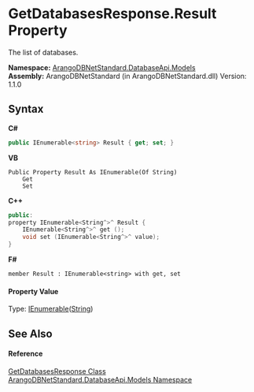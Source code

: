 # GetDatabasesResponse.Result Property 
 

The list of databases.

**Namespace:**&nbsp;<a href="e5881068-7aa9-3b9e-6254-e9d29145ad7d">ArangoDBNetStandard.DatabaseApi.Models</a><br />**Assembly:**&nbsp;ArangoDBNetStandard (in ArangoDBNetStandard.dll) Version: 1.1.0

## Syntax

**C#**<br />
``` C#
public IEnumerable<string> Result { get; set; }
```

**VB**<br />
``` VB
Public Property Result As IEnumerable(Of String)
	Get
	Set
```

**C++**<br />
``` C++
public:
property IEnumerable<String^>^ Result {
	IEnumerable<String^>^ get ();
	void set (IEnumerable<String^>^ value);
}
```

**F#**<br />
``` F#
member Result : IEnumerable<string> with get, set

```


#### Property Value
Type: <a href="https://docs.microsoft.com/dotnet/api/system.collections.generic.ienumerable-1" target="_blank" rel="noopener noreferrer">IEnumerable</a>(<a href="https://docs.microsoft.com/dotnet/api/system.string" target="_blank" rel="noopener noreferrer">String</a>)

## See Also


#### Reference
<a href="42821fa2-d0a4-ea1e-0536-4ac1a1d5f0bb">GetDatabasesResponse Class</a><br /><a href="e5881068-7aa9-3b9e-6254-e9d29145ad7d">ArangoDBNetStandard.DatabaseApi.Models Namespace</a><br />